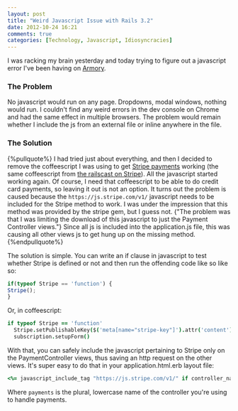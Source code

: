 ```yaml
---
layout: post
title: "Weird Javascript Issue with Rails 3.2"
date: 2012-10-24 16:21
comments: true
categories: [Technology, Javascript, Idiosyncracies]
---
```


I was racking my brain yesterday and today trying to figure out a javascript error I've been having on [Armory](https://github.com/gorrillamcd/Armory).

### The Problem

No javascript would run on any page. Dropdowns, modal windows, nothing would run. I couldn't find any weird errors in the dev console on Chrome and had the same effect in multiple browsers. The problem would remain whether I include the js from an external file or inline anywhere in the file.
<!--more-->

### The Solution

{%pullquote%}
I had tried just about everything, and then I decided to remove the coffeescript I was using to get [Stripe payments](http://stripe.com/) working (the same coffeescript from [the railscast on Stripe](http://railscasts.com/episodes/288-billing-with-stripe)). All the javascript started working again. Of course, I need that coffeescript to be able to do credit card payments, so leaving it out is not an option. It turns out the problem is caused because the `https://js.stripe.com/v1/` javascript needs to be included for the Stripe method to work. I was under the impression that this method was provided by the stripe gem, but I guess not. {"The problem was that I was limiting the download of this javascript to just the Payment Controller views."} Since all js is included into the application.js file, this was causing all other views js to get hung up on the missing method.
{%endpullquote%}

The solution is simple. You can write an if clause in javascript to test whether Stripe is defined or not and then run the offending code like so like so:

``` javascript
if(typeof Stripe == 'function') { 
Stripe();
}
```

Or, in coffeescript:

``` coffeescript
if typeof Stripe == 'function'
  Stripe.setPublishableKey($('meta[name="stripe-key"]').attr('content'))
  subscription.setupForm()
```

With that, you can safely include the javascript pertaining to Stripe only on the PaymentController views, thus saving an http request on the other views. It's super easy to do that in your application.html.erb layout file:

``` ruby
<%= javascript_include_tag "https://js.stripe.com/v1/" if controller_name == 'payments'  %>
```

Where `payments` is the plural, lowercase name of the controller you're using to handle payments.